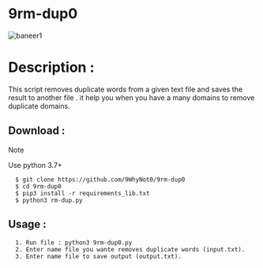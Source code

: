 # 9rm-dup0
![baneer1](https://github.com/user-attachments/assets/70d1d91a-c092-4389-b9c1-93496b46c052)

# Description :
  This script removes duplicate words from a given text file and saves the result to another file .
  it help you when you have a many domains to remove duplicate domains.

## Download :
> [!NOTE]
> Use python 3.7+
```
  $ git clone https://github.com/9WhyNot0/9rm-dup0
  $ cd 9rm-dup0
  $ pip3 install -r requirements_lib.txt
  $ python3 rm-dup.py
```
## Usage :
```
  1. Run file : python3 9rm-dup0.py
  2. Enter name file you wante removes duplicate words (input.txt).
  3. Enter name file to save output (output.txt).
```
